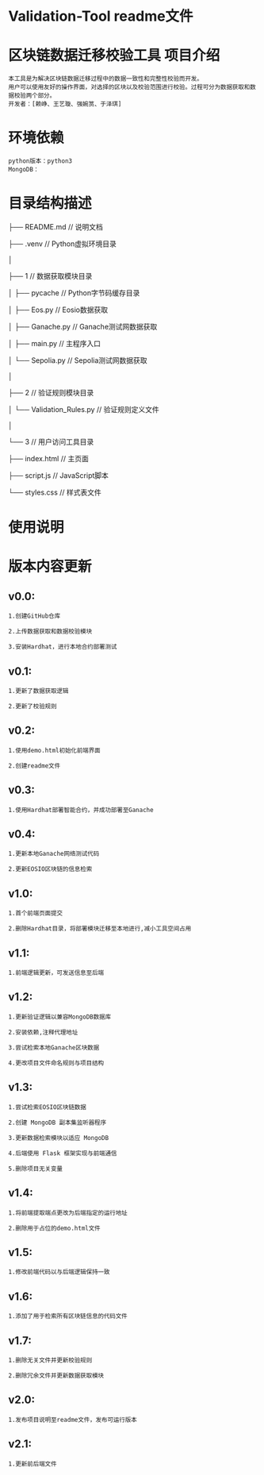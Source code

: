 # Validation-Tool readme文件

# 区块链数据迁移校验工具  项目介绍
    本工具是为解决区块链数据迁移过程中的数据一致性和完整性校验而开发。 
    用户可以使用友好的操作界面，对选择的区块以及校验范围进行校验。过程可分为数据获取和数据校验两个部分。
    开发者：[赖峥、王艺璇、强婉筼、于泽琪]  
 
# 环境依赖
    python版本：python3
    MongoDB：
 
# 目录结构描述

├── README.md // 说明文档

├── .venv // Python虚拟环境目录

│

├── 1 // 数据获取模块目录

│ ├── pycache // Python字节码缓存目录

│ ├── Eos.py // Eosio数据获取

│ ├── Ganache.py // Ganache测试网数据获取

│ ├── main.py // 主程序入口

│ └── Sepolia.py // Sepolia测试网数据获取

│

├── 2 // 验证规则模块目录

│ └── Validation_Rules.py // 验证规则定义文件

│

└── 3 // 用户访问工具目录

├── index.html // 主页面

├── script.js // JavaScript脚本

└── styles.css // 样式表文件
 
# 使用说明
 
 
 
# 版本内容更新
## v0.0: 
    1.创建GitHub仓库
    
    2.上传数据获取和数据校验模块
    
    3.安装Hardhat，进行本地合约部署测试
## v0.1: 
    1.更新了数据获取逻辑

    2.更新了校验规则
## v0.2: 
    1.使用demo.html初始化前端界面

    2.创建readme文件
## v0.3: 
    1.使用Hardhat部署智能合约，并成功部署至Ganache
## v0.4: 
    1.更新本地Ganache网络测试代码

    2.更新EOSIO区块链的信息检索
## v1.0: 
    1.首个前端页面提交

    2.删除Hardhat目录，将部署模块迁移至本地进行,减小工具空间占用
## v1.1: 
    1.前端逻辑更新，可发送信息至后端
## v1.2: 
    1.更新验证逻辑以兼容MongoDB数据库

    2.安装依赖,注释代理地址

    3.尝试检索本地Ganache区块数据

    4.更改项目文件命名规则与项目结构
## v1.3: 
    1.尝试检索EOSIO区块链数据

    2.创建 MongoDB 副本集监听器程序

    3.更新数据检索模块以适应 MongoDB

    4.后端使用 Flask 框架实现与前端通信

    5.删除项目无关变量
## v1.4: 
    1.将前端提取端点更改为后端指定的运行地址

    2.删除用于占位的demo.html文件
## v1.5: 
    1.修改前端代码以与后端逻辑保持一致
## v1.6: 
    1.添加了用于检索所有区块链信息的代码文件
## v1.7: 
    1.删除无关文件并更新校验规则

    2.删除冗余文件并更新数据获取模块
## v2.0:  
    1.发布项目说明至readme文件，发布可运行版本  
## v2.1:  
    1.更新前后端文件  

